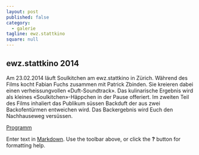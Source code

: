 ```yaml
---
layout: post
published: false
category: 
  - galerie
tagline: ewz.stattkino
square: null
---
```


## ewz.stattkino 2014

>
Am 23.02.2014 läuft Soulkitchen am ewz.stattkino in Zürich.
Während des Films kocht Fabian Fuchs zusammen mit Patrick Zbinden. Sie kreieren dabei einen verheissungvollen «Duft-Soundtrack». Das kulinarische Ergebnis wird als kleines «Soulkitchen»-Häppchen in der Pause offeriert. Im zweiten Teil des Films inhaliert das Publikum süssen Backduft der aus zwei Backofentürmen entweichen wird. Das Backergebnis wird Euch den Nachhauseweg versüssen.

[Programm](http://ewz.stattkino.com/2014/de/programm.html#lentr20)
 
Enter text in [Markdown](http://daringfireball.net/projects/markdown/). Use the toolbar above, or click the **?** button for formatting help.